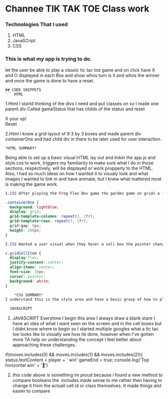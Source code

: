 #  Channee TIK TAK TOE Class work 

### Technologies That I used 
1. HTML 
2. JavaSCript
3. CSS
### This is what my app is trying to do. 
let the user be able to play a classic tic tac toe game and on click have X and O displayed in each Box and show whos turn is it and whos the winner and once the game is done to have a reset.
```
## CODE SNIPPETS
``` HTML 
```
1.Html I startd thinking of the divs I need and put classes on so I made one parent div Called gameStatus that has childs of the status and reset 
<Body>
    <div class="gameStatus">
    <div class="status">X your up!</div>
    <div class="reset">Reset</div>
    </div>
</body>

2.Html I knew a grid layout of 9 
3 by 3 boxes and made parent div containerOne and had child div in there to be later used for user interaction. 

<div class="containerOne">
    <div class="gridCellItem top-left"></div>
    <div class="gridCellItem top-middle"></div>
    <div class="gridCellItem top-right"></div>
    <div class="gridCellItem middle-left"></div>
    <div class="gridCellItem middle-middle"></div>
    <div class="gridCellItem middle-right"></div>
    <div class="gridCellItem bottom-left"></div>
    <div class="gridCellItem bottom-middle"></div>
    <div class="gridCellItem bottom-right"></div>
    
  </div>

    *HTML SUMMARY*
  Being able to set up a basic visual HTML lay out and linkin the app.js and style.css to work, triggers my familiarity to make sure what I do in those sections, respectively, will be displayed or work propperly to the HTML. Also, I had so much ideas on how I wanted it to visualy look and what images I wanted to link in and have animate, but I knew what mattered most is making the game work. 

``` CSS
1.CSS After playing the Frog Flex Box game the garden game on grids a few times, it stuck on temporarly but I had to go back and see it again and played with those different ways of positioning. Made a grid lay out for my div class .containerOne.

.containerOne {
  background: lightblue;
  display: grid;
  grid-template-columns: repeat(3, 1fr);
  grid-template-rows: repeat(3, 1fr);
  grid-gap: 5px;
  height: 200px;
}

2.CSS Wanted a user visual when they hover a cell box the pointer changes. so I googled css hover optoins. and found courser: pointer that shows a finger pointer when user hovers over and placed it in my div class id .gridCelltiem

c.gridCellItem {
  display:flex;
  justify-content: center;
  align-items: center;
  font-size: 30px;
  cursor: pointer;
  background: white;
}

    *CSS SUMMARY*
I understand this is the style area and have a basic grasp of how to play with colors,displays,text,font, and sizing depending on the project whether I needed a display: grid or Display flex. I played with both and the Games the instructors linked that invovled frogs moving around and the gardens helped alot. Again, I had more visualy ideas of how I wanted to make it look, but its about making it work and that is my weakest point in our SEIR class. The Java. 

  JAVASCRIPT

```
1. JAVASCRIPT
    Everytime I begin this area I always draw a blank stare I have an idea of what I want seen on the screen and in the cell boxes but I didnt know where to begin so I started multiple googles what a tic tac toe looks like to visually see how its done, however when I've gotten more TA help on understanding the concept I feel better about approaching these challenges.

if(moves.includes(0) && moves.includes(1) && moves.includes(2)){
       status.textContent = player + ' win'
       gameEnd = true;
        console.log('Top horizontal win' + '🐯')

2. this code above is something im proud because i found a new method to compare booleans the .includes made sense to me rather then having to change it from the actuall cell id or class themselves. It made things alot easier to compare

